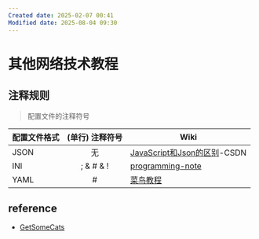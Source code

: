 ```yaml
---
Created date: 2025-02-07 00:41
Modified date: 2025-08-04 09:30
---
```

# 其他网络技术教程

## 注释规则

> 配置文件的注释符号

| 配置文件格式 | (单行) 注释符号  | Wiki                                                                                         |
| ------ | :-------: | -------------------------------------------------------------------------------------------- |
| JSON   |     无     | [JavaScript和Json的区别](https://blog.csdn.net/qq_44273429/article/details/117409345)-CSDN       |
| INI    | ; & # & ! | [programming-note](https://programming-note-sylarliu.readthedocs.io/zh-cn/latest/index.html) |
| YAML   |     #     | [菜鸟教程](https://www.runoob.com/w3cnote/yaml-intro.html)                                       |

## reference

- [GetSomeCats](https://github.com/getsomecat/GetSomeCats)